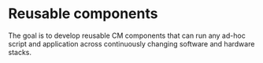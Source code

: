 # Reusable components

The goal is to develop reusable CM components that can run any ad-hoc script and application 
across continuously changing software and hardware stacks.

